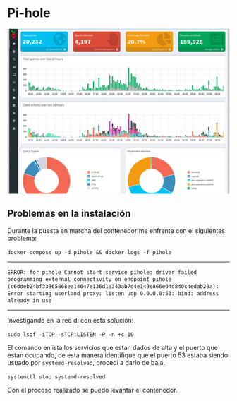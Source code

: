 # Pi-hole

![Pi-hole](Pihole.png)

## Problemas en la instalación

Durante la puesta en marcha del contenedor me enfrente con el siguientes problema:

`docker-compose up -d pihole && docker logs -f pihole` 

- - -
~~~
ERROR: for pihole Cannot start service pihole: driver failed programming external connectivity on endpoint pihole (c6ddeb24bf33865868ea14647e136d1e343ab7d4e149e866e04d840c4edab28a): Error starting userland proxy: listen udp 0.0.0.0:53: bind: address already in use
~~~
- - -
Investigando en la red di con esta solución:

`sudo lsof -iTCP -sTCP:LISTEN -P -n +c 10`

El comando enlista los servicios que estan dados de alta y el puerto que estan ocupando, de esta manera identifique que el puerto 53 estaba siendo usuado por `systemd-resolved`, procedi a darlo de baja.

`systemctl stop systemd-resolved`

Con el proceso realizado se puedo levantar el contenedor.